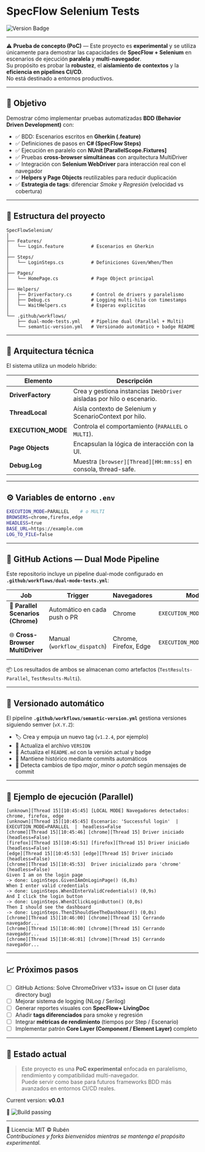 ﻿# SpecFlow Selenium Tests


![Version Badge](https://img.shields.io/badge/version-v0.0.1-blue?style=for-the-badge)

---

⚠️ **Prueba de concepto (PoC)** — Este proyecto es **experimental** y se utiliza únicamente para demostrar las capacidades de **SpecFlow + Selenium** en escenarios de ejecución **paralela** y **multi-navegador**.  
Su propósito es probar la **robustez**, el **aislamiento de contextos** y la **eficiencia en pipelines CI/CD**.  
No está destinado a entornos productivos.

---

## 🚀 Objetivo

Demostrar cómo implementar pruebas automatizadas **BDD (Behavior Driven Development)** con:

- ✅ BDD: Escenarios escritos en **Gherkin (.feature)**  
- ✅ Definiciones de pasos en **C# (SpecFlow Steps)**  
- ✅ Ejecución en paralelo con **NUnit [ParallelScope.Fixtures]**  
- ✅ Pruebas **cross-browser simultáneas** con arquitectura MultiDriver  
- ✅ Integración con **Selenium WebDriver** para interacción real con el navegador  
- ✅ **Helpers y Page Objects** reutilizables para reducir duplicación  
- ✅ **Estrategia de tags**: diferenciar *Smoke* y *Regresión* (velocidad vs cobertura)

---

## 🧩 Estructura del proyecto

```
SpecFlowSelenium/
│
├── Features/
│   └── Login.feature          # Escenarios en Gherkin
│
├── Steps/
│   └── LoginSteps.cs          # Definiciones Given/When/Then
│
├── Pages/
│   └── HomePage.cs            # Page Object principal
│
├── Helpers/
│   ├── DriverFactory.cs       # Control de drivers y paralelismo
│   ├── Debug.cs               # Logging multi-hilo con timestamps
│   └── WaitHelpers.cs         # Esperas explícitas
│
└── .github/workflows/
    ├── dual-mode-tests.yml    # Pipeline dual (Parallel + Multi)
    └── semantic-version.yml   # Versionado automático + badge README
```

---

## 🧠 Arquitectura técnica

El sistema utiliza un modelo híbrido:

| Elemento | Descripción |
|-----------|--------------|
| **DriverFactory** | Crea y gestiona instancias `IWebDriver` aisladas por hilo o escenario. |
| **ThreadLocal** | Aísla contexto de Selenium y ScenarioContext por hilo. |
| **EXECUTION_MODE** | Controla el comportamiento (`PARALLEL` o `MULTI`). |
| **Page Objects** | Encapsulan la lógica de interacción con la UI. |
| **Debug.Log** | Muestra `[browser][Thread][HH:mm:ss]` en consola, thread-safe. |

---

## ⚙️ Variables de entorno `.env`

```bash
EXECUTION_MODE=PARALLEL    # o MULTI
BROWSERS=chrome,firefox,edge
HEADLESS=true
BASE_URL=https://example.com
LOG_TO_FILE=false
```

---

## 🧱 GitHub Actions — Dual Mode Pipeline

Este repositorio incluye un pipeline dual-mode configurado en  
**`.github/workflows/dual-mode-tests.yml`**:

| Job | Trigger | Navegadores | Modo | Propósito |
|-----|----------|-------------|------|------------|
| 🧩 **Parallel Scenarios (Chrome)** | Automático en cada push o PR | Chrome | `EXECUTION_MODE=PARALLEL` | Validación rápida y ligera |
| 🌐 **Cross-Browser MultiDriver** | Manual (`workflow_dispatch`) | Chrome, Firefox, Edge | `EXECUTION_MODE=MULTI` | Pruebas simultáneas cross-browser |

📦 Los resultados de ambos se almacenan como artefactos (`TestResults-Parallel`, `TestResults-Multi`).

---

## 🧾 Versionado automático

El pipeline **`.github/workflows/semantic-version.yml`** gestiona versiones siguiendo semver (`vX.Y.Z`):

- 🏷️ Crea y empuja un nuevo tag (`v1.2.4`, por ejemplo)  
- 📝 Actualiza el archivo `VERSION`  
- 📘 Actualiza el `README.md` con la versión actual y badge  
- 🚀 Mantiene histórico mediante commits automáticos  
- 🧮 Detecta cambios de tipo *major*, *minor* o *patch* según mensajes de commit

---

## 🧩 Ejemplo de ejecución (Parallel)

```
[unknown][Thread 15][10:45:45] [LOCAL MODE] Navegadores detectados: chrome, firefox, edge
[unknown][Thread 15][10:45:45] Escenario: 'Successful login'  |  EXECUTION_MODE=PARALLEL  |  headless=False
[chrome][Thread 15][10:45:46] [chrome][Thread 15] Driver iniciado (headless=False)
[firefox][Thread 15][10:45:51] [firefox][Thread 15] Driver iniciado (headless=False)
[edge][Thread 15][10:45:53] [edge][Thread 15] Driver iniciado (headless=False)
[chrome][Thread 15][10:45:53]  Driver inicializado para 'chrome' (headless=False)
Given I am on the login page
-> done: LoginSteps.GivenIAmOnLoginPage() (6,8s)
When I enter valid credentials
-> done: LoginSteps.WhenIEnterValidCredentials() (0,9s)
And I click the login button
-> done: LoginSteps.WhenIClickLoginButton() (0,0s)
Then I should see the dashboard
-> done: LoginSteps.ThenIShouldSeeTheDashboard() (0,0s)
[chrome][Thread 15][10:46:00] [chrome][Thread 15] Cerrando navegador...
[chrome][Thread 15][10:46:00] [chrome][Thread 15] Cerrando navegador...
[chrome][Thread 15][10:46:01] [chrome][Thread 15] Cerrando navegador...

```

---

## 📈 Próximos pasos

- [ ] GitHub Actions: Solve ChromeDriver v133+ issue on CI (user data directory bug) 
- [ ] Mejorar sistema de logging (NLog / Serilog)  
- [ ] Generar reportes visuales con **SpecFlow+ LivingDoc**  
- [ ] Añadir **tags diferenciados** para smoke y regresión  
- [ ] Integrar **métricas de rendimiento** (tiempos por Step / Escenario)
- [ ] Implementar patrón **Core Layer (Component / Element Layer)** completo  

---

## 🧪 Estado actual

> Este proyecto es una **PoC experimental** enfocada en paralelismo, rendimiento y compatibilidad multi-navegador.  
> Puede servir como base para futuros frameworks BDD más avanzados en entornos CI/CD reales.

Current version: **v0.0.1**

🔗 ![Build passing](docs/pipeline-passing.png)

---

📘 Licencia: MIT © Rubén  
_Contribuciones y forks bienvenidos mientras se mantenga el propósito experimental._
